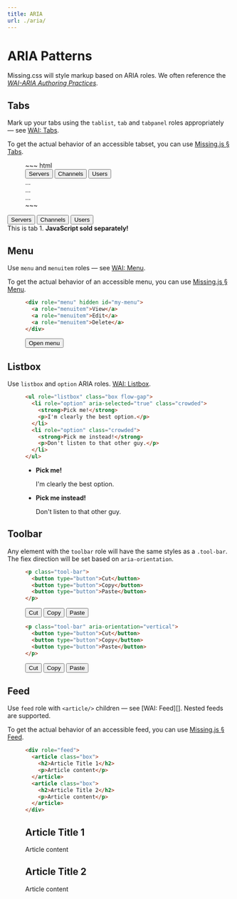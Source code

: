 ```yaml
---
title: ARIA
url: ./aria/
---
```


# ARIA Patterns 

Missing.css will style markup based on ARIA roles. We often reference the
[<cite>WAI-ARIA Authoring Practices</cite>][WAI].

[WAI]: https://www.w3.org/TR/wai-aria-practices/


## Tabs

Mark up your tabs using the `tablist`, `tab` and `tabpanel` roles
appropriately — see [WAI: Tabs][].

To get the actual behavior of an accessible tabset, you can use [Missing.js &sect; Tabs](/docs/js#tabs).

<figure>
  ~~~ html
  <div role="tablist" aria-label="Tabs example">
    <button role="tab" aria-controls="servers" aria-selected="true"
      >Servers</button>
    <button role="tab" aria-controls="channels"
      >Channels</button>
    <button role="tab" aria-controls="users"
      >Users</button>
  </div>
  
  <div id="servers"  role="tabpanel">...</div>
  <div id="channels" role="tabpanel">...</div>
  <div id="users"    role="tabpanel">...</div>
  ~~~
</figure>

<script type="module" src="/dist/js/tabs.js"></script>

<div role="tablist" aria-label="Tabs example">
  <button role="tab" aria-controls="servers" aria-selected="true"
    >Servers</button>
  <button role="tab" aria-controls="channels"
    >Channels</button>
  <button role="tab" aria-controls="users"
    >Users</button>
</div>

<div id="servers"         role="tabpanel">This is tab 1. <strong>JavaScript sold separately!</strong></div>
<div id="channels" hidden role="tabpanel">You are enjoying tab 2.</div>
<div id="users"    hidden role="tabpanel"><img alt="placeholder cat" src="https://biber.denizaksimsek.com/img/IMG_2022-07-05_07-16-48-400.webp"></div>

[WAI: Tabs]: https://www.w3.org/WAI/ARIA/apg/patterns/tabpanel/


## Menu

Use `menu` and `menuitem` roles — see [WAI: Menu][].

To get the actual behavior of an accessible menu, you can use [Missing.js &sect; Menu](/docs/js#menu).

<figure>

  ~~~ html
  <div role="menu" hidden id="my-menu">
    <a role="menuitem">View</a>
    <a role="menuitem">Edit</a>
    <a role="menuitem">Delete</a>
  </div>
  ~~~

  <div>
  <script type="module" src="/dist/js/menu.js"></script>
  <button aria-haspopup="menu" aria-controls="my-menu" aria-expanded="false">Open menu</button>
  <div role="menu" hidden id="my-menu">
    <a role="menuitem">View</a>
    <a role="menuitem">Edit</a>
    <a role="menuitem">Delete</a>
  </div>
  </div>

</figure>

[WAI: Menu]: https://www.w3.org/WAI/ARIA/apg/patterns/menu/


## Listbox

Use `listbox` and `option` ARIA roles. [WAI: Listbox][].

<figure>

  ~~~ html
  <ul role="listbox" class="box flow-gap">
    <li role="option" aria-selected="true" class="crowded">
      <strong>Pick me!</strong>
      <p>I'm clearly the best option.</p>
    </li>
    <li role="option" class="crowded">
      <strong>Pick me instead!</strong>
      <p>Don't listen to that other guy.</p>
    </li>
  </ul>
  ~~~

  <ul role="listbox" class="box flow-gap">
    <li role="option" aria-selected="true" class="crowded">
      <strong>Pick me!</strong>
      <p>I'm clearly the best option.</p>
    </li>
    <li role="option" class="crowded">
      <strong>Pick me instead!</strong>
      <p>Don't listen to that other guy.</p>
    </li>
  </ul>

</figure>

[WAI: Listbox]: https://www.w3.org/WAI/ARIA/apg/patterns/listbox/


## Toolbar

Any element with the `toolbar` role will have the same styles as a `.tool-bar`.
The fiex direction will be set based on `aria-orientation`.

<figure>

  ~~~ html
  <p class="tool-bar">
    <button type="button">Cut</button>
    <button type="button">Copy</button>
    <button type="button">Paste</button>
  </p>
  ~~~

  <p class="tool-bar">
    <button type="button">Cut</button>
    <button type="button">Copy</button>
    <button type="button">Paste</button>
  </p>

</figure>

<figure>

  ~~~ html
  <p class="tool-bar" aria-orientation="vertical">
    <button type="button">Cut</button>
    <button type="button">Copy</button>
    <button type="button">Paste</button>
  </p>
  ~~~

  <p class="tool-bar" aria-orientation="vertical">
    <button type="button">Cut</button>
    <button type="button">Copy</button>
    <button type="button">Paste</button>
  </p>

</figure>


## Feed

Use `feed` role with `<article/>` children  — see [WAI: Feed][]. Nested feeds are supported.

To get the actual behavior of an accessible feed, you can use [Missing.js &sect; Feed](/docs/js#feed).

<figure>

  ~~~ html
  <div role="feed">
    <article class="box">
      <h2>Article Title 1</h2>
      <p>Article content</p>
    </article>
    <article class="box">
      <h2>Article Title 2</h2>
      <p>Article content</p>
    </article>
  </div>
  ~~~

  <div>
  <script type="module" src="/missing-js/feed.js"></script>
  <div role="feed">
    <article class="box">
      <h2>Article Title 1</h2>
      <p>Article content</p>
    </article>
    <article class="box">
      <h2>Article Title 2</h2>
      <p>Article content</p>
    </article>
  </div>

</figure>

[WAI: Menu]: https://www.w3.org/WAI/ARIA/apg/patterns/feed/
